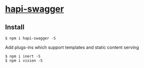 # [hapi-swagger](https://github.com/glennjones/hapi-swagger)

## Install

    $ npm i hapi-swagger -S

Add plugs-ins which support templates and static content serving
    
    $ npm i inert -S 
    $ npm i vision -S